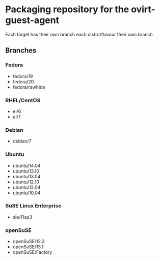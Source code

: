 # Packaging repository for the ovirt-guest-agent

Each target has their own branch each distro/flavour their own branch

## Branches

### Fedora
* fedora/19
* fedora/20
* fedora/rawhide

### RHEL/CentOS
* el/6
* el/7

### Debian
* debian/7

### Ubuntu
* ubuntu/14.04
* ubuntu/13.10
* ubuntu/13.04
* ubuntu/12.10
* ubuntu/12.04
* ubuntu/10.04

### SuSE Linux Enterprise
* sle/11sp3

### openSuSE
* openSuSE/12.3
* openSuSE/13.1
* openSuSE/Factory
